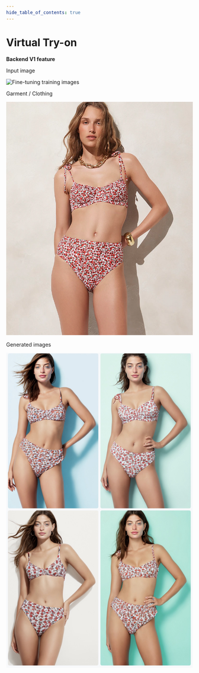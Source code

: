 ```yaml
---
hide_table_of_contents: true
---
```


# Virtual Try-on
**Backend V1 feature**

<div style={{ display: "grid", 'grid-template-columns': '1fr 1fr', gap: '1.5rem' }}>
<div>
<figcaption>Input image</figcaption>

![Fine-tuning training images](./img/ai-photoshoot-input.png)
</div>

<div>
<figcaption>Garment / Clothing</figcaption>

![Virtual try on J. Crew swimming suit](./img/virtual-try-on-jcrew-swimming-suit.webp)
</div>

<div>
<figcaption>Generated images</figcaption>

![Person + Garment](./img/virtual-try-on-swimming-suit-generated.jpg)
</div>
</div>

